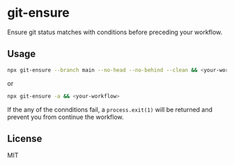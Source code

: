 # git-ensure

Ensure git status matches with conditions before preceding your workflow.

## Usage

```bash
npx git-ensure --branch main --no-head --no-behind --clean && <your-workflow>
```

or

```bash
npx git-ensure -a && <your-workflow>
```

If the any of the connditions fail, a `process.exit(1)` will be returned and prevent you from continue the workflow.

## License

MIT
